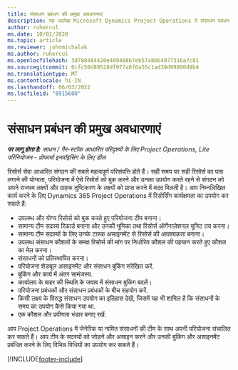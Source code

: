 ```yaml
---
title: संसाधन प्रबंधन की प्रमुख अवधारणाएं
description: यह आलेख Microsoft Dynamics Project Operations में संसाधन प्रबंधन क्षमताओं के बारे में जानकारी देता है।
author: ruhercul
ms.date: 10/01/2020
ms.topic: article
ms.reviewer: johnmichalak
ms.author: ruhercul
ms.openlocfilehash: 3d780484420e409488b7eb57a8bb4977316a7c81
ms.sourcegitcommit: 6cfc50d89528df977a8f6a55c1ad39d99800d9b4
ms.translationtype: MT
ms.contentlocale: hi-IN
ms.lasthandoff: 06/03/2022
ms.locfileid: "8915600"
---
```

# <a name="resource-management-key-concepts"></a>संसाधन प्रबंधन की प्रमुख अवधारणाएं

_**पर लागू होता है:** साधन / गैर-स्टॉक आधारित परिदृश्यों के लिए Project Operations, Lite परिनियोजन - प्रोफार्मा इनवॉइसिंग के लिए डील_

रिसोर्स सेवा आधारित संगठन की सबसे महत्वपूर्ण परिसंपत्ति होते हैं। सही समय पर सही रिसोर्स का पता लगाने की योग्यता, परियोजना में ऐसे रिसोर्स को बुक करने और उनका उपयोग करते रहने से संगठन को अपने राजस्व लक्ष्यों और ग्राहक तुष्टिकरण के लक्ष्यों को प्राप्त करने में मदद मिलती है। आप निम्नलिखित कार्य करने के लिए Dynamics 365 Project Operations में रिसोर्सिंग कार्यक्षमता का उपयोग कर सकते हैं:

- उपलब्ध और योग्य रिसोर्स को बुक करते हुए परियोजना टीम बनाना।
- सामान्य टीम सदस्य रिकार्ड बनाना और उनकी भूमिका तथा रिसोर्स ऑर्गेनाज़ेशनल यूनिट तय करना।
- सामान्य टीम सदस्यों के लिए उनके टास्क असाइनमेंट से रिसोर्स की आवश्यकता बनाना।
- उपलब्ध संसाधन कौशलों के समक्ष रिसोर्स की मांग पर निर्धारित कौशल की पहचान करते हुए कौशल का मेल करना।
- संसाधनों को प्रतिस्थापित करना।
- परियोजना शेड्यूल असाइनमेंट और संसाधन बुकिंग संरेखित करें.
- बुकिंग और कार्य में अंतर सामंजस्य.
- कार्यालय के बाहर की स्थिति के जवाब में संसाधन बुकिंग बदलें।
- परियोजना प्रबंधकों और संसाधन प्रबंधकों के बीच सहयोग करें.
- किसी लक्ष्य के विरुद्ध संसाधन उपयोग का इतिहास देखें, जिसमें यह भी शामिल है कि संसाधनों के समय का उपयोग कैसे किया गया था.
- एक कौशल और प्रवीणता भंडार बनाए रखें.


आप Project Operations में जेनेरिक या नामित संसाधनों की टीम के साथ अपनी परियोजना संचालित कर सकते हैं। आप टीम के सदस्यों को जोड़ने और असाइन करने और उनकी बुकिंग और असाइनमेंट प्रबंधित करने के लिए विभिन्न विधियों का उपयोग कर सकते हैं। 


[!INCLUDE[footer-include](../includes/footer-banner.md)]